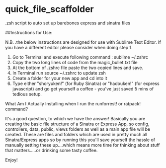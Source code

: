 # quick_file_scaffolder
.zsh script to auto set up barebones express and sinatra files

##Instructions for Use:

N.B. .the below instructions are designed for use with Sublime Text Editor. If you have a different editor please consider when doing step 1.

1. Go to Terminal and execute following command : sublime ~/.zshrc
2. Copy the two long lines of code from the magic_bullet.txt file
3. At the bottom of .zshrc file paste the two copied lines and save.
4. In Terminal run source ~/.zshrc  to update zsh
5. Create a folder for your new app and cd into it
6. Type either "shoryuken!" (for Ruby Sinatra) or "hadouken!" (for express javascript) and go get yourself a coffee - you've just saved 5 mins of tedious setup.


What Am I Actually Installing when I run the runforrest! or ratpack! command?

It's a good question, to which we have the answer! Basically you are creating the basic file structure of a Sinatra or Express App, so config, controllers, data, public, views folders as well as a main app file will be created. These are files and folders which are used in pretty much all Sinatra/Express apps so by running this you'll save yourself the hassle of manually setting these up....which means more time for thinking about stuff that matters.....or drinking some tasty coffee.

Enjoy!
